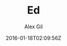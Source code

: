 ---
title: "Ed"
github: https://github.com/elotroalex/ed
demo: http://elotroalex.github.io/ed/
author: Alex Gil
draft: true
ssg:
  - Jekyll
cms:
  - No Cms
date: 2016-01-18T02:09:56Z
github_branch: gh-pages
---